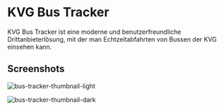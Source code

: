 # KVG Bus Tracker
KVG Bus Tracker ist eine moderne und benutzerfreundliche Drittanbieterlösung, mit der man Echtzeitabfahrten von Bussen der KVG einsehen kann.

## Screenshots
![bus-tracker-thumbnail-light](https://github.com/user-attachments/assets/d8846c75-b68d-43ee-af59-76a5b6c8e136)

![bus-tracker-thumbnail-dark](https://github.com/user-attachments/assets/b379ee3e-1028-4da2-85de-9b45a60846b4)
